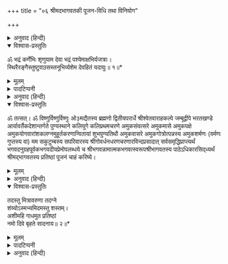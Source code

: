 +++
title = "०६ श्रीमदभागवतकी पूजन-विधि तथा विनियोग"

+++


<details><summary>अनुवाद (हिन्दी)</summary>

प्रातःकाल स्नानके पश्चात् अपना नित्य-नियम समाप्त करके पहले भगवत्-सम्बन्धी स्तोत्रों एवं पदोंके द्वारा मंगलाचरण और वन्दना करे। इसके बाद आचमन और प्राणायाम करके—
</details>

<details open><summary>विश्वास-प्रस्तुतिः</summary>

ॐ भद्रं कर्णेभिः शृणुयाम देवा भद्रं पश्येमाक्षभिर्यजत्राः।  
स्थिरैरङ्गैस्तुष्टुवाॸसस्तनूभिर्व्यशेम देवहितं यदायुः॥ १॥*
</details>

<details><summary>मूलम्</summary>

ॐ भद्रं कर्णेभिः शृणुयाम देवा भद्रं पश्येमाक्षभिर्यजत्राः।  
स्थिरैरङ्गैस्तुष्टुवाॸसस्तनूभिर्व्यशेम देवहितं यदायुः॥ १॥*
</details>

<details><summary>पादटिप्पनी</summary>

* देवताओ! हमें अपने कानोंसे ऐसे ही वचन सुननेको मिलें, जो परिणाममें कल्याणकारी हों। हम यज्ञकर्ममें समर्थ होकर अपनी इन आँखोंसे सदा शुभ-ही-शुभ देखें—अशुभका कभी दर्शन न हो। हमारा शरीर और उसके अवयव स्थिर हों—पुष्ट हों और उनसे परमात्माकी स्तुति—भगवान‍्की सेवा करते हुए हम ऐसी आयुका उपभोग करें, ऐसा जीवन बितायें जो देवताओंके लिये हितकर हो, जिसका देवकार्यमें उपयोग हो सके।
</details>

<details><summary>अनुवाद (हिन्दी)</summary>

—इत्यादि मन्त्रोंसे शान्तिपाठ करे। इसके पश्चात् भगवान् श्रीकृष्ण, श्रीव्यासजी, शुकदेवजी तथा श्रीमद‍्भागवत-ग्रन्थकी षोडशोपचारसे पूजा करनी चाहिये। यहाँ श्रीमद‍्भागवत-पुस्तकके षोडशोपचार पूजनकी मन्त्रसहित विधि दी जा रही है, इसीके अनुसार श्रीकृष्ण आदिकी भी पूजा करनी चाहिये। निम्नांकित वाक्य पढ़कर पूजनके लिये संकल्प करना चाहिये। संकल्पके समय दाहिने हाथकी अनामिका अंगुलिमें कुशकी पवित्री पहने और हाथमें जल लिये रहे। संकल्प-वाक्य इस प्रकार है—
</details>

<details open><summary>विश्वास-प्रस्तुतिः</summary>

ॐ तत्सत्। ॐ विष्णुर्विष्णुर्विष्णुः ओ३मद्यैतस्य ब्रह्मणो द्वितीयपरार्धे श्रीश्वेतवाराहकल्पे जम्बूद्वीपे भरतखण्डे आर्यावर्तैकदेशान्तर्गते पुण्यस्थाने कलियुगे कलिप्रथमचरणे अमुकसंवत्सरे अमुकमासे अमुकपक्षे अमुकयोगवारांशकलग्नमुहूर्तकरणान्वितायां शुभपुण्यतिथौ अमुकवासरे अमुकगोत्रोत्पन्नस्य अमुकशर्मणः (वर्मणः गुप्तस्य वा) मम सकुटुम्बस्य सपरिवारस्य श्रीगोवर्धनधरणचरणारविन्दप्रसादात् सर्वसमृद्धिप्राप्त्यर्थं भगवदनुग्रहपूर्वकभगवदीयप्रेमोपलब्धये च श्रीभगवन्नामात्मकभगवत्स्वरूपश्रीभागवतस्य पाठेऽधिकारसिद्‍ध्यर्थं श्रीमद‍्भागवतस्य प्रतिष्ठां पूजनं चाहं करिष्ये।
</details>

<details><summary>मूलम्</summary>

ॐ तत्सत्। ॐ विष्णुर्विष्णुर्विष्णुः ओ३मद्यैतस्य ब्रह्मणो द्वितीयपरार्धे श्रीश्वेतवाराहकल्पे जम्बूद्वीपे भरतखण्डे आर्यावर्तैकदेशान्तर्गते पुण्यस्थाने कलियुगे कलिप्रथमचरणे अमुकसंवत्सरे अमुकमासे अमुकपक्षे अमुकयोगवारांशकलग्नमुहूर्तकरणान्वितायां शुभपुण्यतिथौ अमुकवासरे अमुकगोत्रोत्पन्नस्य अमुकशर्मणः (वर्मणः गुप्तस्य वा) मम सकुटुम्बस्य सपरिवारस्य श्रीगोवर्धनधरणचरणारविन्दप्रसादात् सर्वसमृद्धिप्राप्त्यर्थं भगवदनुग्रहपूर्वकभगवदीयप्रेमोपलब्धये च श्रीभगवन्नामात्मकभगवत्स्वरूपश्रीभागवतस्य पाठेऽधिकारसिद्‍ध्यर्थं श्रीमद‍्भागवतस्य प्रतिष्ठां पूजनं चाहं करिष्ये।
</details>

<details><summary>अनुवाद (हिन्दी)</summary>

इस प्रकार संकल्प करके—
</details>

<details open><summary>विश्वास-प्रस्तुतिः</summary>

तदस्तु मित्रावरुणा तदग्ने  
शंय्योऽस्मभ्यमिदमस्तु शस्तम्।  
अशीमहि गाधमुत प्रतिष्ठां  
नमो दिवे बृहते सादनाय॥ २॥*
</details>

<details><summary>मूलम्</summary>

तदस्तु मित्रावरुणा तदग्ने  
शंय्योऽस्मभ्यमिदमस्तु शस्तम्।  
अशीमहि गाधमुत प्रतिष्ठां  
नमो दिवे बृहते सादनाय॥ २॥*
</details>

<details><summary>पादटिप्पनी</summary>

* परमात्मन्! आप सबके मित्र—हितकारी होनेके कारण मित्र नामसे पुकारे जाते हैं, सबसे वर—श्रेष्ठ होनेसे आप वरुण हैं, सबको ग्रहण करनेवाले होनेके कारण अग्नि हैं। हम आपको इन ‘मित्र’, ‘वरुण’ एवं ‘अग्नि’ नामोंसे सम्बोधित करके प्रार्थना करते हैं कि यह सूक्त (आपके सुयशसे पूर्ण यह श्रीमद‍्भागवतरूप सुन्दर उक्ति) अत्यन्त प्रशस्त हो—सर्वोत्तम होनेके साथ ही इसकी ख्याति एवं प्रसार हो तथा यह सूक्त हमलोगोंके लिये ऐसा सुख, ऐसी शान्ति प्रदान करे, जिसमें दुःख या अशान्तिका मेल न हो, अर्थात् इससे नित्य सुख, नित्य शान्ति प्राप्त हो। हम चाहते हैं अविचल स्थिति, हम चाहते हैं शाश्वत प्रतिष्ठा, इसे इस सूक्तके द्वारा हम प्राप्त कर सकें। देवदेव! यह जो आपका अत्यन्त प्रकाशमान परम महान् समस्त लोकोंका आश्रयभूत ‘सूर्य’ नामक स्वरूप है, इसे हम सदा ही नमस्कार करते हैं।
</details>

<details><summary>अनुवाद (हिन्दी)</summary>

—यह मन्त्र पढ़कर श्रीमद‍्भागवतकी सिंहासन या अन्य किसी आसनपर स्थापना करे। तत्पश्चात् पुरुषसूक्तके एक-एक मन्त्रद्वारा क्रमशः षोडश-उपचार अर्पण करते हुए पूजन करे।
</details>
